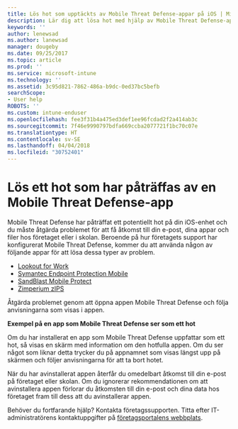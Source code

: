 ```yaml
---
title: Lös hot som upptäckts av Mobile Threat Defense-appar på iOS | Microsoft Docs
description: Lär dig att lösa hot med hjälp av Mobile Threat Defense-appar för iOS.
keywords: ''
author: lenewsad
ms.author: lanewsad
manager: dougeby
ms.date: 09/25/2017
ms.topic: article
ms.prod: ''
ms.service: microsoft-intune
ms.technology: ''
ms.assetid: 3c95d821-7862-486a-b9dc-0ed37bc5befb
searchScope:
- User help
ROBOTS: ''
ms.custom: intune-enduser
ms.openlocfilehash: fee3f31b4a475ed3def1ee96fcdad2f2a414ab3c
ms.sourcegitcommit: 7f46e9990797bdfa669ccba2077721f1bc70c07e
ms.translationtype: HT
ms.contentlocale: sv-SE
ms.lasthandoff: 04/04/2018
ms.locfileid: "30752401"
---
```

# <a name="resolve-a-threat-found-by-a-mobile-threat-defense-app"></a>Lös ett hot som har påträffas av en Mobile Threat Defense-app

Mobile Threat Defense har påträffat ett potentiellt hot på din iOS-enhet och du måste åtgärda problemet för att få åtkomst till din e-post, dina appar och filer hos företaget eller i skolan. Beroende på hur företagets support har konfigurerat Mobile Threat Defense, kommer du att använda någon av följande appar för att lösa dessa typer av problem.


* [Lookout for Work](you-need-to-resolve-a-threat-found-by-lookout-for-work-ios.md)
* [Symantec Endpoint Protection Mobile](you-need-to-resolve-a-threat-found-by-skycure-ios.md)
* [SandBlast Mobile Protect](you-need-to-resolve-a-threat-found-by-checkpoint-ios.md)
* [Zimperium zIPS](you-need-to-resolve-a-threat-found-by-zips-ios.md)

Åtgärda problemet genom att öppna appen Mobile Threat Defense och följa anvisningarna som visas i appen.

**Exempel på en app som Mobile Threat Defense ser som ett hot**

Om du har installerat en app som Mobile Threat Defense uppfattar som ett hot, så visas en skärm med information om den hotfulla appen. Om du ser något som liknar detta trycker du på appnamnet som visas längst upp på skärmen och följer anvisningarna för att ta bort hotet.

När du har avinstallerat appen återfår du omedelbart åtkomst till din e-post på företaget eller skolan. Om du ignorerar rekommendationen om att avinstallera appen förlorar du åtkomsten till din e-post och dina data hos företaget fram till dess att du avinstallerar appen.

Behöver du fortfarande hjälp? Kontakta företagssupporten. Titta efter IT-administratörens kontaktuppgifter på [företagsportalens webbplats](https://portal.manage.microsoft.com#HelpDeskDialog).

